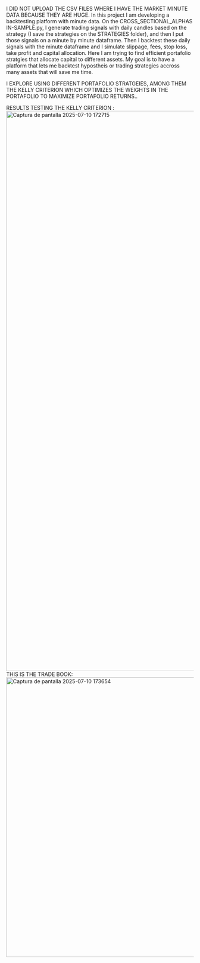 I DID NOT UPLOAD THE CSV FILES WHERE I HAVE THE MARKET MINUTE DATA BECAUSE THEY ARE HUGE.
In this project I am developing a backtesting platform with minute data. On the CROSS_SECTIONAL_ALPHAS IN-SAMPLE.py, I generate trading signals with daily candles based on the strategy (I save the strategies on the STRATEGIES folder), and then I put those signals on a minute by minute dataframe. Then I backtest these daily signals with the minute dataframe and I simulate slippage, fees, stop loss, take profit and capital allocation. Here I am trying to find efficient portafolio stratgies that allocate capital to different assets.
My goal is to have a platform that lets me backtest hypostheis or trading strategies accross many assets that will save me time. 

I EXPLORE USING DIFFERENT PORTAFOLIO STRATGEIES, AMONG THEM THE KELLY CRITERION WHICH OPTIMIZES THE WEIGHTS IN THE PORTAFOLIO TO MAXIMIZE PORTAFOLIO RETURNS..

RESULTS TESTING THE KELLY CRITERION :
<img width="3825" height="1502" alt="Captura de pantalla 2025-07-10 172715" src="https://github.com/user-attachments/assets/1bcbc012-0d54-4141-9251-5a3f8518bc4b" />
THIS IS THE TRADE BOOK: 
<img width="3777" height="750" alt="Captura de pantalla 2025-07-10 173654" src="https://github.com/user-attachments/assets/ee3bd599-1865-4891-a9d3-160cb3049758" />



